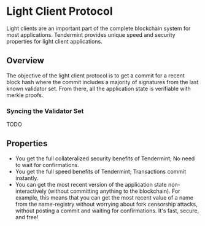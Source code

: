 # Light Client Protocol

Light clients are an important part of the complete blockchain system for most applications.  Tendermint provides unique speed and security properties for light client applications.

## Overview

The objective of the light client protocol is to get a <router-link to="/docs/internals/validators#committing-a-block">commit</router-link> for a recent <router-link to="/docs/internals/block-strcuture#block-hash">block hash</router-link> where the commit includes a majority of signatures from the last known validator set.  From there, all the application state is verifiable with <router-link to="/docs/internals/merkle-trees#iavl-tree">merkle proofs</router-link>.

### Syncing the Validator Set
TODO

## Properties

- You get the full collateralized security benefits of Tendermint;  No need to wait for confirmations.
- You get the full speed benefits of Tendermint;  Transactions commit instantly.
- You can get the most recent version of the application state non-interactively (without committing anything to the blockchain).  For example, this means that you can get the most recent value of a name from the name-registry without worrying about fork censorship attacks, without posting a commit and waiting for confirmations.  It's fast, secure, and free!
